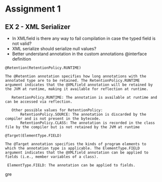 # Assignment 1
## EX 2 - XML Serializer
 - In XMLfield is there any way to fail compilation in case the typed field is not valid?
 - XML serialize should serialize null values?
 - Better understand annotation in the custom annotations @interface definition 
 ```
 @Retention(RetentionPolicy.RUNTIME)
 
 The @Retention annotation specifies how long annotations with the annotated type are to be retained. The RetentionPolicy.RUNTIME argument indicates that the @XMLfield annotation will be retained by the JVM at runtime, making it available for reflection at runtime.

    RetentionPolicy.RUNTIME: The annotation is available at runtime and can be accessed via reflection.
 
    Other possible values for RetentionPolicy:
        RetentionPolicy.SOURCE: The annotation is discarded by the compiler and is not present in the bytecode.
        RetentionPolicy.CLASS: The annotation is recorded in the class file by the compiler but is not retained by the JVM at runtime
   ```
   ```
   @Target(ElementType.FIELD)

   The @Target annotation specifies the kinds of program elements to which the annotation type is applicable. The ElementType.FIELD argument indicates that the @XMLfield annotation can be applied to fields (i.e., member variables of a class).

    ElementType.FIELD: The annotation can be applied to fields.
   ```
gre
